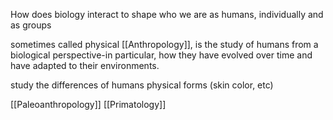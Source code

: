 How does biology interact to shape who we are as humans, individually and as groups

sometimes called physical [[Anthropology]], is the study of humans from a biological perspective-in particular, how they have evolved over time and have adapted to their environments. 

study the differences of humans physical forms (skin color, etc)

[[Paleoanthropology]] 
[[Primatology]]